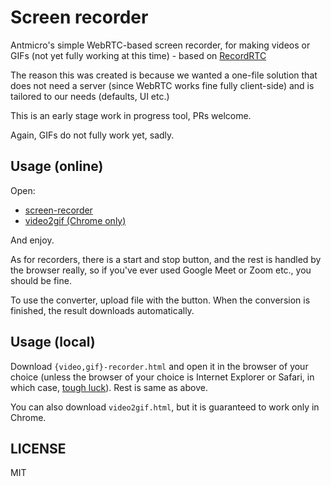 # Screen recorder

Antmicro's simple WebRTC-based screen recorder, for making videos or GIFs (not yet fully working at this time) - based on [RecordRTC](https://github.com/muaz-khan/RecordRTC)

The reason this was created is because we wanted a one-file solution that does not need a server (since WebRTC works fine fully client-side) and is tailored to our needs (defaults, UI etc.)

This is an early stage work in progress tool, PRs welcome.

Again, GIFs do not fully work yet, sadly.

## Usage (online)

Open:

* [screen-recorder](./screen-recorder.html)
* [video2gif (Chrome only)](./video2gif.html)

And enjoy.

As for recorders, there is a start and stop button, and the rest is handled by the browser really, so if you've ever used Google Meet or Zoom etc., you should be fine.

To use the converter, upload file with the button. When the conversion is finished, the result downloads automatically.

## Usage (local)

Download ``{video,gif}-recorder.html`` and open it in the browser of your choice (unless the browser of your choice is Internet Explorer or Safari, in which case, [tough luck](https://github.com/muaz-khan/RecordRTC#browsers-support)). Rest is same as above.

You can also download ``video2gif.html``, but it is guaranteed to work only in Chrome.

## LICENSE

MIT
